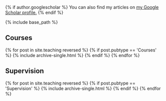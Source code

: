 <!-- ---
layout: archive
title: "Teaching"
permalink: /teaching/
author_profile: true
--- -->

{% if author.googlescholar %}
  You can also find my articles on <u><a href="{{author.googlescholar}}">my Google Scholar profile</a>.</u>
{% endif %}

{% include base_path %}

<!-- What happens if I write here? -->

<h2>Courses</h2>
{% for post in site.teaching reversed %}
  {% if post.pubtype == 'Courses' %}
      {% include archive-single.html %}
  {% endif %}
{% endfor %}

<h2>Supervision</h2>
{% for post in site.teaching reversed %}
  {% if post.pubtype == 'Supervision' %}
      {% include archive-single.html %}
  {% endif %}
{% endfor %}

<!-- <h2>Under Review</h2>
{% for post in site.publications reversed %}
  {% if post.pubtype == 'UnderReview' %}
      {% include archive-single.html %}
  {% endif %}
{% endfor %} -->


